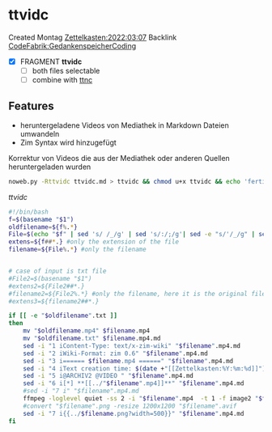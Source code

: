 # ttvidc
Created Montag [Zettelkasten:2022:03:07]()
Backlink [CodeFabrik:GedankenspeicherCoding](../GedankenspeicherCoding.md)

- [X] FRAGMENT **ttvidc**
	- [ ] both files selectable
	- [ ] combine with [ttnc](./ttnc.md)

## Features
- heruntergeladene Videos von Mediathek in Markdown Dateien umwandeln
- Zim Syntax wird hinzugefügt
	
Korrektur von Videos die aus der Mediathek oder anderen Quellen heruntergeladen wurden

```bash
noweb.py -Rttvidc ttvidc.md > ttvidc && chmod u+x ttvidc && echo 'fertig'
```

*ttvidc*
```bash
#!/bin/bash
f=$(basename "$1")
oldfilename=${f%.*}
File=$(echo "$f" | sed 's/ /_/g' | sed 's/:/;/g'| sed -e "s/'/_/g" | sed 's/\"//g')
extens=${f##*.} #only the extension of the file
filename=${File%.*} #only the filename


# case of input is txt file
#File2=$(basename "$1")
#extens2=${File2##*.}
#filename2=${File2%.*} #only the filename, here it is the original file
#extens3=${filename2##*.}

if [[ -e "$oldfilename".txt ]]
then
    mv "$oldfilename.mp4" $filename.mp4
    mv "$oldfilename.txt" $filename.mp4.md
    sed -i "1 iContent-Type: text/x-zim-wiki" "$filename".mp4.md
    sed -i "2 iWiki-Format: zim 0.6" "$filename".mp4.md
    sed -i "3 i====== $filename.mp4 ======" "$filename".mp4.md
    sed -i "4 iText creation time: $(date +"[[Zettelkasten:%Y:%m:%d]]") Modification time: $(date +"[[Zettelkasten:%Y:%m:%d]]" -r "$filename".mp4)" "$filename".mp4.md
    sed -i "5 i@ARCHIV2 @VIDEO " "$filename".mp4.md
    sed -i "6 i[*] **[[../"$filename".mp4]]**" "$filename".mp4.md
    #sed -i "7 i" "$filename".mp4.md
    ffmpeg -loglevel quiet -ss 2 -i "$filename".mp4  -t 1 -f image2 "$filename".png
    #convert "$filename".png -resize 1200x1200 "$filename".avif
    sed -i "7 i{{../$filename.png?width=500}}" "$filename".mp4.md
fi
```

